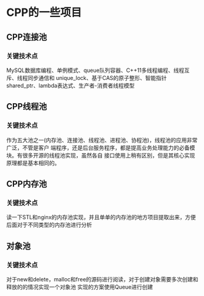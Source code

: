# CPP的一些项目

## CPP连接池
### 关键技术点
MySQL数据库编程、单例模式、queue队列容器、C++11多线程编程、线程互斥、线程同步通信和 unique_lock、基于CAS的原子整形、智能指针shared_ptr、lambda表达式、生产者-消费者线程模型


## CPP线程池
### 关键技术点
作为五大池之一(内存池、连接池、线程池、进程池、协程池)，线程池的应用非常广泛，不管是客户
端程序，还是后台服务程序，都是提高业务处理能力的必备模块。有很多开源的线程池实现，虽然各自
接口使用上稍有区别，但是其核心实现原理都是基本相同的。

## CPP内存池
### 关键技术点
读一下STL和nginx的内存池实现，并且单单的内存池的地方项目提取出来，方便后面对于不同类型的内存池进行分析


## 对象池
### 关键技术点
对于new和delete，malloc和free的源码进行阅读，对于创建对象需要多次创建和释放的的情况实现一个对象池
实现的方案使用Queue进行创建